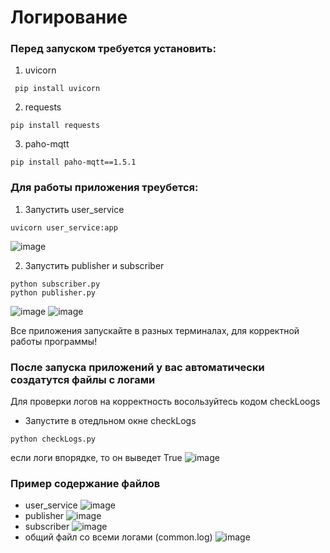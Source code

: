 # Логирование
### Перед запуском требуется установить:
1. uvicorn
```
 pip install uvicorn
```
2. requests
```
pip install requests
```
3. paho-mqtt
```
pip install paho-mqtt==1.5.1
```

### Для работы приложения треубется:
1. Запустить user_service
```
uvicorn user_service:app
```
![image](https://github.com/Kirilligu/Logging1/assets/149255706/f6cb8076-5827-4969-accf-556d98839dc7)

2. Запустить publisher и subscriber
```
python subscriber.py
python publisher.py 
```
![image](https://github.com/Kirilligu/Logging1/assets/149255706/1feb3cdf-fff0-4a37-b2c9-670898350bc8)
![image](https://github.com/Kirilligu/Logging1/assets/149255706/7dda57f4-7394-43ba-ba36-4ac441be6233)

Все приложения запускайте в разных терминалах, для корректной работы программы!
### После запуска приложений у вас автоматически создатутся файлы с логами
Для проверки логов на корректность восользуйтесь кодом checkLoogs
- Запустите в отедльном окне checkLogs
```
python checkLogs.py  
```
если логи впорядке, то он выведет True
![image](https://github.com/Kirilligu/Logging1/assets/149255706/d41945f7-1358-4a54-88a0-68012ff42954)

### Пример содержание файлов
- user_service
  ![image](https://github.com/Kirilligu/Logging1/assets/149255706/a0c40346-ae5c-42d7-a04e-fd29a7995172)
- publisher
  ![image](https://github.com/Kirilligu/Logging1/assets/149255706/4f887b1d-3bca-48b2-a9dd-d9f6e494ae9d)
- subscriber
  ![image](https://github.com/Kirilligu/Logging1/assets/149255706/773ddacd-76a9-4daf-9133-b4d35f893db0)
- общий файл со всеми логами (common.log)
  ![image](https://github.com/Kirilligu/Logging1/assets/149255706/f59471e3-38ab-40cb-a6b0-b7c3afb9153e)



